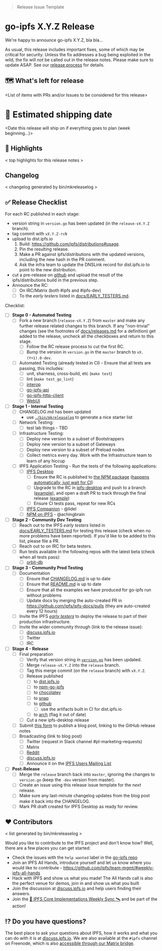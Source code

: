 > Release Issue Template

# go-ipfs X.Y.Z Release

We're happy to announce go-ipfs X.Y.Z, bla bla...

As usual, this release includes important fixes, some of which may be critical for security. Unless the fix addresses a bug being exploited in the wild, the fix will _not_ be called out in the release notes. Please make sure to update ASAP. See our [release process](https://github.com/ipfs/go-ipfs/tree/master/docs/releases.md#security-fix-policy) for details.

## 🗺 What's left for release

<List of items with PRs and/or Issues to be considered for this release>

# 🚢 Estimated shipping date

<Date this release will ship on if everything goes to plan (week beginning...)>

## 🔦 Highlights

< top highlights for this release notes >

## Changelog

< changelog generated by bin/mkreleaselog >

## ✅ Release Checklist

For each RC published in each stage:

- version string in `version.go` has been updated (in the `release-vX.Y.Z` branch).
- tag commit with `vX.Y.Z-rcN`
- upload to dist.ipfs.io
  1. Build: https://github.com/ipfs/distributions#usage.
  2. Pin the resulting release.
  3. Make a PR against ipfs/distributions with the updated versions, including the new hash in the PR comment.
  4. Ask the infra team to update the DNSLink record for dist.ipfs.io to point to the new distribution.
- cut a pre-release on [github](https://github.com/ipfs/go-ipfs/releases) and upload the result of the ipfs/distributions build in the previous step.
- Announce the RC:
  - [ ] On IRC/Matrix (both #ipfs and #ipfs-dev)
  - [ ] To the _early testers_ listed in [docs/EARLY_TESTERS.md](https://github.com/ipfs/go-ipfs/tree/master/docs/EARLY_TESTERS.md).

Checklist:

- [ ] **Stage 0 - Automated Testing**
  - [ ] Fork a new branch (`release-vX.Y.Z`) from `master` and make any further release related changes to this branch. If any "non-trivial" changes (see the footnotes of [docs/releases.md](https://github.com/ipfs/go-ipfs/tree/master/docs/releases.md) for a definition) get added to the release, uncheck all the checkboxes and return to this stage.
    - [ ] Follow the RC release process to cut the first RC.
    - [ ] Bump the version in `version.go` in the `master` branch to `vX.(Y+1).0-dev`.
  - [ ] Automated Testing (already tested in CI) - Ensure that all tests are passing, this includes:
    - [ ] unit, sharness, cross-build, etc (`make test`)
    - [ ] lint (`make test_go_lint`)
    - [ ] [interop](https://github.com/ipfs/interop#test-with-a-non-yet-released-version-of-go-ipfs)
    - [ ] [go-ipfs-api](https://github.com/ipfs/go-ipfs-api)
    - [ ] [go-ipfs-http-client](https://github.com/ipfs/go-ipfs-http-client)
    - [ ] [WebUI](https://github.com/ipfs-shipyard/ipfs-webui)
- [ ] **Stage 1 - Internal Testing**
  - [ ] CHANGELOG.md has been updated
    - use [`./bin/mkreleaselog`](https://github.com/ipfs/go-ipfs/tree/master/bin/mkreleaselog) to generate a nice starter list
  - [ ] Network Testing:
    - [ ] test lab things - TBD
  - [ ] Infrastructure Testing:
    - [ ] Deploy new version to a subset of Bootstrappers
    - [ ] Deploy new version to a subset of Gateways
    - [ ] Deploy new version to a subset of Preload nodes
    - [ ] Collect metrics every day. Work with the Infrastructure team to learn of any hiccup
  - [ ] IPFS Application Testing -  Run the tests of the following applications:
    - [ ] [IPFS Desktop](https://github.com/ipfs-shipyard/ipfs-desktop)
      - [ ] Ensure the RC is published to [the NPM package](https://www.npmjs.com/package/go-ipfs?activeTab=versions) ([happens automatically, just wait for CI](https://github.com/ipfs/npm-go-ipfs/actions))
      - [ ] Upgrade to the RC in [ipfs-desktop](https://github.com/ipfs-shipyard/ipfs-desktop) and push to a branch ([example](https://github.com/ipfs/ipfs-desktop/pull/1826/commits/b0a23db31ce942b46d95965ee6fe770fb24d6bde)), and open a draft PR to track through the final release ([example](https://github.com/ipfs/ipfs-desktop/pull/1826))
      - [ ] Ensure CI tests pass, repeat for new RCs
    - [ ] [IPFS Companion](https://github.com/ipfs-shipyard/ipfs-companion) - @lidel
    - [ ] [NPM on IPFS](https://github.com/ipfs-shipyard/npm-on-ipfs) - @achingbrain
- [ ] **Stage 2 - Community Dev Testing**
  - [ ] Reach out to the IPFS _early testers_ listed in [docs/EARLY_TESTERS.md](https://github.com/ipfs/go-ipfs/tree/master/docs/EARLY_TESTERS.md) for testing this release (check when no more problems have been reported). If you'd like to be added to this list, please file a PR.
  - [ ] Reach out to on IRC for beta testers.
  - [ ] Run tests available in the following repos with the latest beta (check when all tests pass):
    - [ ] [orbit-db](https://github.com/orbitdb/orbit-db)
- [ ] **Stage 3 - Community Prod Testing**
  - [ ] Documentation
    - [ ] Ensure that [CHANGELOG.md](https://github.com/ipfs/go-ipfs/tree/master/CHANGELOG.md) is up to date
    - [ ] Ensure that [README.md](https://github.com/ipfs/go-ipfs/tree/master/README.md)  is up to date
    - [ ] Ensure that all the examples we have produced for go-ipfs run without problems
    - [ ] Update docs by merging the auto-created PR in https://github.com/ipfs/ipfs-docs/pulls (they are auto-created every 12 hours)
  - [ ] Invite the IPFS [_early testers_](https://github.com/ipfs/go-ipfs/tree/master/docs/EARLY_TESTERS.md) to deploy the release to part of their production infrastructure.
  - [ ] Invite the wider community through (link to the release issue):
    - [ ] [discuss.ipfs.io](https://discuss.ipfs.io/c/announcements)
    - [ ] Twitter
    - [ ] IRC
- [ ] **Stage 4 - Release**
  - [ ] Final preparation
    - [ ] Verify that version string in [`version.go`](https://github.com/ipfs/go-ipfs/tree/master/version.go) has been updated.
    - [ ] Merge `release-vX.Y.Z` into the `release` branch.
    - [ ] Tag this merge commit (on the `release` branch) with `vX.Y.Z`.
    - [ ] Release published
      - [ ] to [dist.ipfs.io](https://dist.ipfs.io)
      - [ ] to [npm-go-ipfs](https://github.com/ipfs/npm-go-ipfs)
      - [ ] to [chocolatey](https://chocolatey.org/packages/go-ipfs)
      - [ ] to [snap](https://snapcraft.io/ipfs)
      - [ ] to [github](https://github.com/ipfs/go-ipfs/releases)
        - [ ] use the artifacts built in CI for dist.ipfs.io
      - [ ] to [arch](https://www.archlinux.org/packages/community/x86_64/go-ipfs/) (flag it out of date)
    - [ ] Cut a new ipfs-desktop release
  - [ ] Submit [this form](https://airtable.com/shrNH8YWole1xc70I) to publish a blog post, linking to the GitHub release notes
  - [ ] Broadcasting (link to blog post)
    - [ ] Twitter (request in Slack channel #pl-marketing-requests)
    - [ ] Matrix
    - [ ] [Reddit](https://reddit.com/r/ipfs)
    - [ ] [discuss.ipfs.io](https://discuss.ipfs.io/c/announcements)
    - [ ] Announce it on the [IPFS Users Mailing List](https://groups.google.com/forum/#!forum/ipfs-users)
- [ ] **Post-Release**
  - [ ] Merge the `release` branch back into `master`, ignoring the changes to `version.go` (keep the `-dev` version from master).
  - [ ] Create an issue using this release issue template for the _next_ release.
  - [ ] Make sure any last-minute changelog updates from the blog post make it back into the CHANGELOG.
  - [ ] Mark PR draft created for IPFS Desktop as ready for review.

## ❤️ Contributors

< list generated by bin/mkreleaselog >

Would you like to contribute to the IPFS project and don't know how? Well, there are a few places you can get started:

- Check the issues with the `help wanted` label in the [go-ipfs repo](https://github.com/ipfs/go-ipfs/issues?q=is%3Aopen+is%3Aissue+label%3A%22help+wanted%22)
- Join an IPFS All Hands, introduce yourself and let us know where you would like to contribute - https://github.com/ipfs/team-mgmt/#weekly-ipfs-all-hands
- Hack with IPFS and show us what you made! The All Hands call is also the perfect venue for demos, join in and show us what you built
- Join the discussion at [discuss.ipfs.io](https://discuss.ipfs.io/) and help users finding their answers.
- Join the [🚀 IPFS Core Implementations Weekly Sync 🛰](https://github.com/ipfs/team-mgmt/issues/992) and be part of the action!

## ⁉️ Do you have questions?

The best place to ask your questions about IPFS, how it works and what you can do with it is at [discuss.ipfs.io](http://discuss.ipfs.io). We are also available at the `#ipfs` channel on Freenode, which is also [accessible through our Matrix bridge](https://riot.im/app/#/room/#freenode_#ipfs:matrix.org).
